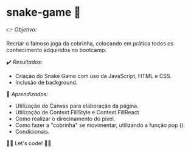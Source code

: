 # snake-game :snake: #

 👉 _Objetivo:_ 

Recriar o famoso joga da cobrinha, colocando em prática todos os conhecimento adquiridos no bootcamp.

✔️ _Resultados:_

* Criação do Snake Game com uso da JavaScript, HTML e CSS.
* Inclusão de background.

📝 _Aprendizados:_

* Utilização do Canvas para elaboração da página.
* Utilização de Context.FillStyle e Context.FillReact
* Como realizar o direcinamento do pixel.
* Como fazer a "cobrinha" se movimentar, utilizando a função pop ().
* Condicionais.


🚀🚀 Let's code! 🚀🚀
